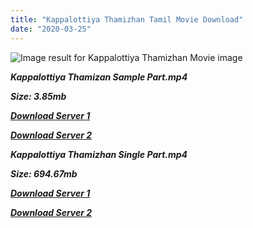 ```yaml
---
title: "Kappalottiya Thamizhan Tamil Movie Download"
date: "2020-03-25"
---
```


![Image result for Kappalottiya Thamizhan Movie image](https://upload.wikimedia.org/wikipedia/en/thumb/4/4b/Kappalottiya_Thamizhan.jpg/220px-Kappalottiya_Thamizhan.jpg)

**_Kappalottiya Thamizan Sample Part.mp4_**

**_Size: 3.85mb_**

**_[Download Server 1](http://b5.wetransfer.vip/files/{cda5df2c15b60541c0c08958a9aa30b512670539b38ddb53042c71b1d10bc2b4}20Actor{cda5df2c15b60541c0c08958a9aa30b512670539b38ddb53042c71b1d10bc2b4}20Hits{cda5df2c15b60541c0c08958a9aa30b512670539b38ddb53042c71b1d10bc2b4}20Collection/Sivaji{cda5df2c15b60541c0c08958a9aa30b512670539b38ddb53042c71b1d10bc2b4}20Movies{cda5df2c15b60541c0c08958a9aa30b512670539b38ddb53042c71b1d10bc2b4}20Collections/Kappalottiya{cda5df2c15b60541c0c08958a9aa30b512670539b38ddb53042c71b1d10bc2b4}20Thamizhan{cda5df2c15b60541c0c08958a9aa30b512670539b38ddb53042c71b1d10bc2b4}20(1961)/Kappalottiya{cda5df2c15b60541c0c08958a9aa30b512670539b38ddb53042c71b1d10bc2b4}20Thamizhan{cda5df2c15b60541c0c08958a9aa30b512670539b38ddb53042c71b1d10bc2b4}20{cda5df2c15b60541c0c08958a9aa30b512670539b38ddb53042c71b1d10bc2b4}20Sample{cda5df2c15b60541c0c08958a9aa30b512670539b38ddb53042c71b1d10bc2b4}20HD.mp4)_**

**_[Download Server 2](http://b5.wetransfer.vip/files/{cda5df2c15b60541c0c08958a9aa30b512670539b38ddb53042c71b1d10bc2b4}20Actor{cda5df2c15b60541c0c08958a9aa30b512670539b38ddb53042c71b1d10bc2b4}20Hits{cda5df2c15b60541c0c08958a9aa30b512670539b38ddb53042c71b1d10bc2b4}20Collection/Sivaji{cda5df2c15b60541c0c08958a9aa30b512670539b38ddb53042c71b1d10bc2b4}20Movies{cda5df2c15b60541c0c08958a9aa30b512670539b38ddb53042c71b1d10bc2b4}20Collections/Kappalottiya{cda5df2c15b60541c0c08958a9aa30b512670539b38ddb53042c71b1d10bc2b4}20Thamizhan{cda5df2c15b60541c0c08958a9aa30b512670539b38ddb53042c71b1d10bc2b4}20(1961)/Kappalottiya{cda5df2c15b60541c0c08958a9aa30b512670539b38ddb53042c71b1d10bc2b4}20Thamizhan{cda5df2c15b60541c0c08958a9aa30b512670539b38ddb53042c71b1d10bc2b4}20{cda5df2c15b60541c0c08958a9aa30b512670539b38ddb53042c71b1d10bc2b4}20Sample{cda5df2c15b60541c0c08958a9aa30b512670539b38ddb53042c71b1d10bc2b4}20HD.mp4)_**

**_Kappalottiya Thamizhan Single Part.mp4_**

**_Size: 694.67mb_**

**_[Download Server 1](http://b5.wetransfer.vip/files/{cda5df2c15b60541c0c08958a9aa30b512670539b38ddb53042c71b1d10bc2b4}20Actor{cda5df2c15b60541c0c08958a9aa30b512670539b38ddb53042c71b1d10bc2b4}20Hits{cda5df2c15b60541c0c08958a9aa30b512670539b38ddb53042c71b1d10bc2b4}20Collection/Sivaji{cda5df2c15b60541c0c08958a9aa30b512670539b38ddb53042c71b1d10bc2b4}20Movies{cda5df2c15b60541c0c08958a9aa30b512670539b38ddb53042c71b1d10bc2b4}20Collections/Kappalottiya{cda5df2c15b60541c0c08958a9aa30b512670539b38ddb53042c71b1d10bc2b4}20Thamizhan{cda5df2c15b60541c0c08958a9aa30b512670539b38ddb53042c71b1d10bc2b4}20(1961)/Kappalottiya{cda5df2c15b60541c0c08958a9aa30b512670539b38ddb53042c71b1d10bc2b4}20Thamizhan{cda5df2c15b60541c0c08958a9aa30b512670539b38ddb53042c71b1d10bc2b4}20{cda5df2c15b60541c0c08958a9aa30b512670539b38ddb53042c71b1d10bc2b4}20Single{cda5df2c15b60541c0c08958a9aa30b512670539b38ddb53042c71b1d10bc2b4}20Part{cda5df2c15b60541c0c08958a9aa30b512670539b38ddb53042c71b1d10bc2b4}20HD.mp4)_**

**_[Download Server 2](http://b5.wetransfer.vip/files/{cda5df2c15b60541c0c08958a9aa30b512670539b38ddb53042c71b1d10bc2b4}20Actor{cda5df2c15b60541c0c08958a9aa30b512670539b38ddb53042c71b1d10bc2b4}20Hits{cda5df2c15b60541c0c08958a9aa30b512670539b38ddb53042c71b1d10bc2b4}20Collection/Sivaji{cda5df2c15b60541c0c08958a9aa30b512670539b38ddb53042c71b1d10bc2b4}20Movies{cda5df2c15b60541c0c08958a9aa30b512670539b38ddb53042c71b1d10bc2b4}20Collections/Kappalottiya{cda5df2c15b60541c0c08958a9aa30b512670539b38ddb53042c71b1d10bc2b4}20Thamizhan{cda5df2c15b60541c0c08958a9aa30b512670539b38ddb53042c71b1d10bc2b4}20(1961)/Kappalottiya{cda5df2c15b60541c0c08958a9aa30b512670539b38ddb53042c71b1d10bc2b4}20Thamizhan{cda5df2c15b60541c0c08958a9aa30b512670539b38ddb53042c71b1d10bc2b4}20{cda5df2c15b60541c0c08958a9aa30b512670539b38ddb53042c71b1d10bc2b4}20Single{cda5df2c15b60541c0c08958a9aa30b512670539b38ddb53042c71b1d10bc2b4}20Part{cda5df2c15b60541c0c08958a9aa30b512670539b38ddb53042c71b1d10bc2b4}20HD.mp4)_**
